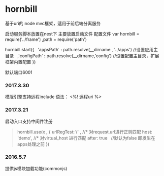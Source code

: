 # hornbill
基于uri的 node mvc框架，适用于前后端分离服务

启动服务脚本放置在nest下 主要放置启动文件 配置文件
var hornbill = require('../frame')
    ,path = require('path')

hornbill.start({
    'appsPath' : path.resolve(__dirname , '../apps') //设置应用主目录
    ,'configPath' : path.resolve(__dirname,'config') //设置配置主目录，扩展框架内置配置
})


默认端口6001  
### 2017.3.30
模版引擎支持远程include 
语法： <%! 远程uri %>

### 2017.3.21
启动入口支持中间件注册
> hornbill.use(x , {
>  urlRegTest:'/' ,  //* 对request.url进行正则匹配
>  host: 'demo', //* 对virtual_host 进行匹配
>  after: true    //默认为false 即发生在apps处理之前
> })

### 2016.5.7  
提供js模块加载功能(commonjs)
